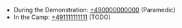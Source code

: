 * During the Demonstration: [+490000000000](tel:+490000000000) (Paramedic)
* In the Camp: [+491111111111](tel:+491111111111) (TODO)
